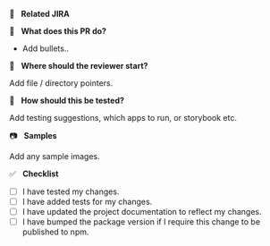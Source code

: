 📓  &nbsp; **Related JIRA**



🤔  &nbsp; **What does this PR do?**

- Add bullets..

🚀  &nbsp; **Where should the reviewer start?**

Add file / directory pointers.

📑  &nbsp; **How should this be tested?**

Add testing suggestions, which apps to run, or storybook etc.

📷  &nbsp; **Samples**

Add any sample images.

✅  &nbsp; **Checklist**

<!--- Review the list and put an x in the boxes that apply. -->

- [ ] I have tested my changes.
- [ ] I have added tests for my changes.
- [ ] I have updated the project documentation to reflect my changes.
- [ ] I have bumped the package version if I require this change to be published to npm.
